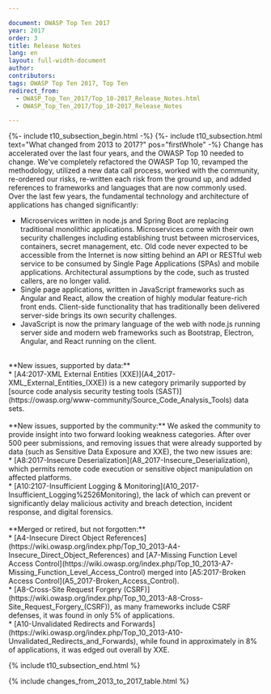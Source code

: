 ```yaml
---

document: OWASP Top Ten 2017
year: 2017
order: 3
title: Release Notes
lang: en
layout: full-width-document
author:
contributors:
tags: OWASP Top Ten 2017, Top Ten
redirect_from:
  - OWASP_Top_Ten_2017/Top_10-2017_Release_Notes.html
  - OWASP_Top_Ten_2017/Top_10-2017_Release_Notes

---
```

{%- include t10_subsection_begin.html -%}
{%- include t10_subsection.html text="What changed from 2013 to 2017?" pos="firstWhole" -%}
Change has accelerated over the last four years, and the OWASP Top 10 needed to change. We've completely refactored the OWASP Top 10, revamped the methodology, utilized a new data call process, worked with the community, re-ordered our risks, re-written each risk from the ground up, and added references to frameworks and languages that are now commonly used. Over the last few years, the fundamental technology and architecture of applications has changed significantly:<br>
* Microservices written in node.js and Spring Boot are replacing traditional monolithic applications. Microservices come with their own security challenges including establishing trust between microservices, containers, secret management, etc. Old code never expected to be accessible from the Internet is now sitting behind an API or RESTful web service to be consumed by Single Page Applications (SPAs) and mobile applications. Architectural assumptions by the code, such as trusted callers, are no longer valid.<br>
* Single page applications, written in JavaScript frameworks such as Angular and React, allow the creation of highly modular feature-rich front ends. Client-side functionality that has traditionally been delivered server-side brings its own security challenges.<br>
* JavaScript is now the primary language of the web with node.js running server side and modern web frameworks such as Bootstrap, Electron, Angular, and React running on the client.<br>
<br>
**New issues, supported by data:**<br>
* [A4:2017-XML External Entities (XXE)](A4_2017-XML_External_Entities_(XXE)) is a new category primarily supported by [source code analysis security testing tools (SAST)](https://owasp.org/www-community/Source_Code_Analysis_Tools) data sets.<br>
<br>
**New issues, supported by the community:**
We asked the community to provide insight into two forward looking weakness categories. After over 500 peer submissions, and removing issues that were already supported by data (such as Sensitive Data Exposure and XXE), the two new issues are:<br>
* [A8:2017-Insecure Deserialization](A8_2017-Insecure_Deserialization), which permits remote code execution or sensitive object manipulation on affected platforms.<br>
* [A10:2107-Insufficient Logging &amp; Monitoring](A10_2017-Insufficient_Logging%2526Monitoring), the lack of which can prevent or significantly delay malicious activity and breach detection, incident response, and digital forensics.<br>
<br>
**Merged or retired, but not forgotten:**<br>
* [A4-Insecure Direct Object References](https://wiki.owasp.org/index.php/Top_10_2013-A4-Insecure_Direct_Object_References) and [A7-Missing Function Level Access Control](https://wiki.owasp.org/index.php/Top_10_2013-A7-Missing_Function_Level_Access_Control) merged into [A5:2017-Broken Access Control](A5_2017-Broken_Access_Control).<br>
* [A8-Cross-Site Request Forgery (CSRF)](https://wiki.owasp.org/index.php/Top_10_2013-A8-Cross-Site_Request_Forgery_(CSRF)), as many frameworks include CSRF defenses, it was found in only 5% of applications.<br>
* [A10-Unvalidated Redirects and Forwards](https://wiki.owasp.org/index.php/Top_10_2013-A10-Unvalidated_Redirects_and_Forwards), while found in approximately in 8% of applications, it was edged out overall by XXE.<br>

{% include t10_subsection_end.html %}

{% include changes_from_2013_to_2017_table.html %}
